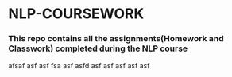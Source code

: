 # NLP-COURSEWORK
### This repo contains all the assignments(Homework and Classwork) completed during the NLP course

afsaf
asf
asf
fsa
asf
asfd
asf
asf
asf
asf
asf
